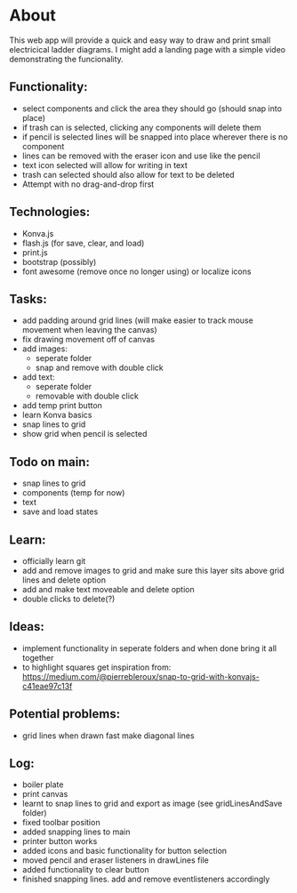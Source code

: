 # About
This web app will provide a quick and easy way to draw and print small electricical ladder diagrams. I might add a landing page with a simple video demonstrating the funcionality.

## Functionality:
- select components and click the area they should go (should snap into place)
- if trash can is selected, clicking any components will delete them
- if pencil is selected lines will be snapped into place wherever there is no component
- lines can be removed with the eraser icon and use like the pencil
- text icon selected will allow for writing in text
- trash can selected should also allow for text to be deleted
- Attempt with no drag-and-drop first

## Technologies:
- Konva.js
- flash.js (for save, clear, and load)
- print.js
- bootstrap (possibly)
- font awesome (remove once no longer using) or localize icons

## Tasks:
- add padding around grid lines (will make easier to track mouse movement when leaving the canvas)
- fix drawing movement off of canvas
- add images:
    - seperate folder
    - snap and remove with double click
- add text:
    - seperate folder
    - removable with double click
- add temp print button
- learn Konva basics
- snap lines to grid
- show grid when pencil is selected

## Todo on main:
- snap lines to grid 
- components (temp for now)
- text
- save and load states

## Learn:
- officially learn git
- add and remove images to grid and make sure this layer sits above grid lines and delete option
- add and make text moveable and delete option
- double clicks to delete(?)

## Ideas:
- implement functionality in seperate folders and when done bring it all together
- to highlight squares get inspiration from: https://medium.com/@pierrebleroux/snap-to-grid-with-konvajs-c41eae97c13f

## Potential problems:
- grid lines when drawn fast make diagonal lines

## Log:
- boiler plate
- print canvas
- learnt to snap lines to grid and export as image (see gridLinesAndSave folder)
- fixed toolbar position
- added snapping lines to main
- printer button works
- added icons and basic functionality for button selection
- moved pencil and eraser listeners in drawLines file
- added functionality to clear button
- finished snapping lines. add and remove eventlisteners accordingly